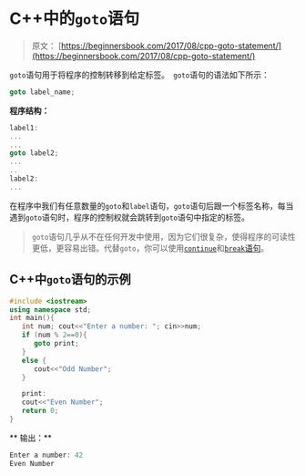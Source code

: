 # C++中的`goto`语句

> 原文： [https://beginnersbook.com/2017/08/cpp-goto-statement/](https://beginnersbook.com/2017/08/cpp-goto-statement/)

`goto`语句用于将程序的控制转移到给定标签。` goto`语句的语法如下所示：

```cpp
goto label_name;
```

**程序结构：**

```cpp
label1:
...
...
goto label2;
...
..
label2:
...
```

在程序中我们有任意数量的`goto`和`label`语句，`goto`语句后跟一个标签名称，每当遇到`goto`语句时，程序的控制权就会跳转到`goto`语句中指定的标签。

> `goto`语句几乎从不在任何开发中使用，因为它们很复杂，使得程序的可读性更低，更容易出错。代替`goto`，你可以使用[`continue`](https://beginnersbook.com/2017/08/cpp-continue-statement/)和[`break`语句](https://beginnersbook.com/2017/08/cpp-break-statement/)。

## C++中`goto`语句的示例

```cpp
#include <iostream>
using namespace std;
int main(){
   int num; cout<<"Enter a number: "; cin>>num;
   if (num % 2==0){
      goto print;
   }
   else {
      cout<<"Odd Number";
   }

   print:
   cout<<"Even Number";
   return 0;
}
```

**
输出：**

```cpp
Enter a number: 42
Even Number
```